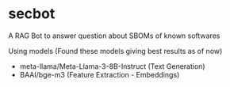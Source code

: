 # secbot
A RAG Bot to answer question about SBOMs of known softwares

Using models (Found these models giving best results as of now)
- meta-llama/Meta-Llama-3-8B-Instruct (Text Generation)
- BAAI/bge-m3 (Feature Extraction - Embeddings)
